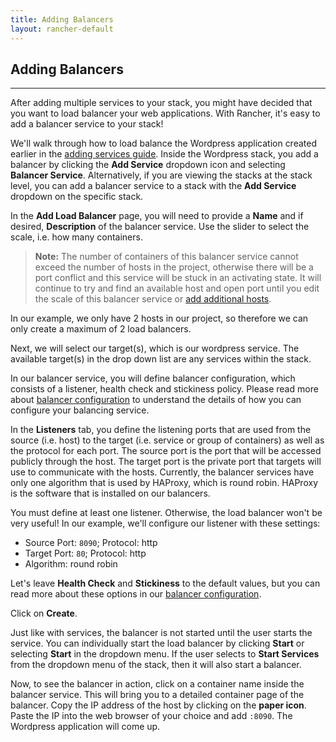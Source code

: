 ```yaml
---
title: Adding Balancers
layout: rancher-default
---
```


## Adding Balancers
---

After adding multiple services to your stack, you might have decided that you want to load balancer your web applications. With Rancher, it's easy to add a balancer service to your stack! 

We'll walk through how to load balance the Wordpress application created earlier in the [adding services guide]({{site.baseurl}}/rancher/rancher-ui/applications/stacks/adding-services/). Inside the Wordpress stack, you add a balancer by clicking the **Add Service** dropdown icon and selecting **Balancer Service**. Alternatively, if you are viewing the stacks at the stack level, you can add a balancer service to a stack with the **Add Service** dropdown on the specific stack. 

In the **Add Load Balancer** page, you will need to provide a **Name** and if desired, **Description** of the balancer service. Use the slider to select the scale, i.e. how many containers. 

> **Note:** The number of containers of this balancer service cannot exceed the number of hosts in the project, otherwise there will be a port conflict and this service will be stuck in an activating state. It will continue to try and find an available host and open port until you edit the scale of this balancer service or [add additional hosts]({{site.baseurl}}/rancher/rancher-ui/infrastructure/hosts/). 

In our example, we only have 2 hosts in our project, so therefore we can only create a maximum of 2 load balancers.

Next, we will select our target(s), which is our wordpress service. The available target(s) in the drop down list are any services within the stack.

In our balancer service, you will define balancer configuration, which consists of a listener, health check and stickiness policy. Please read more about [balancer configuration]({{site.baseurl}}/rancher/rancher-ui/infrastructure/balancer-configs/) to understand the details of how you can configure your balancing service.

In the **Listeners** tab, you define the listening ports that are used from the source (i.e. host) to  the target (i.e. service or group of containers) as well as the protocol for each port. The source port is the port that will be accessed publicly through the host. The target port is the private port that targets will use to communicate with the hosts. Currently, the balancer services have only one algorithm that is used by HAProxy, which is round robin. HAProxy is the software that is installed on our balancers.

You must define at least one listener. Otherwise, the load balancer won't be very useful! In our example, we'll configure our listener with these settings:

* Source Port: `8090`; Protocol: http
* Target Port: `80`; Protocol: http
* Algorithm: round robin

Let's leave **Health Check** and **Stickiness** to the default values, but you can read more about these options in our [balancer configuration]({{site.baseurl}}/rancher/rancher-ui/infrastructure/balancer-configs/).

Click on **Create**. 

Just like with services, the balancer is not started until the user starts the service. You can individually start the load balancer by clicking **Start** or selecting **Start** in the dropdown menu. If the user selects to **Start Services** from the dropdown menu of the stack, then it will also start a balancer.

Now, to see the balancer in action, click on a container name inside the balancer service. This will bring you to a detailed container page of the balancer. Copy the IP address of the host by clicking on the **paper icon**. Paste the IP into the web browser of your choice and add `:8090`. The Wordpress application will come up.

